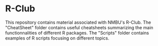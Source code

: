 # R-Club
This repository contains material associated with NMBU's R-Club.
The "CheatSheet" folder contains useful cheatsheets summarizing the main functionnalities of different R packages.
The "Scripts" folder contains examples of R scripts focusing on different topics.
